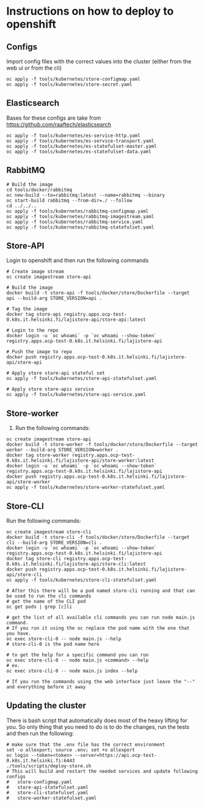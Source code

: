 # Instructions on how to deploy to openshift

## Configs

Import config files with the correct values into the cluster
(either from the web ui or from the cli)

```shell
oc apply -f tools/kubernetes/store-configmap.yaml
oc apply -f tools/kubernetes/store-secret.yaml
```

## Elasticsearch
Bases for these configs are take from https://github.com/raaftech/elasticsearch
```shell
oc apply -f tools/kubernetes/es-service-http.yaml
oc apply -f tools/kubernetes/es-service-transport.yaml
oc apply -f tools/kubernetes/es-statefulset-master.yaml
oc apply -f tools/kubernetes/es-statefulset-data.yaml
```

## RabbitMQ

```shell
# Build the image
cd tools/docker/rabbitmq
oc new-build --to=rabbitmq:latest --name=rabbitmq --binary
oc start-build rabbitmq --from-dir=./ --follow
cd ../../..
oc apply -f tools/kubernetes/rabbitmq-configmap.yaml
oc apply -f tools/kubernetes/rabbitmq-imagestream.yaml
oc apply -f tools/kubernetes/rabbitmq-service.yaml
oc apply -f tools/kubernetes/rabbitmq-statefulset.yaml
```

## Store-API 

Login to openshift and then run the following commands

```shell
# Create image stream
oc create imagestream store-api

# Build the image
docker build -t store-api -f tools/docker/store/Dockerfile --target api --build-arg STORE_VERSION=api .

# Tag the image
docker tag store-api registry.apps.ocp-test-0.k8s.it.helsinki.fi/lajistore-api/store-api:latest

# Login to the repo
docker login -u `oc whoami` -p `oc whoami --show-token` registry.apps.ocp-test-0.k8s.it.helsinki.fi/lajistore-api

# Push the image to repo
docker push registry.apps.ocp-test-0.k8s.it.helsinki.fi/lajistore-api/store-api

# Apply store stare-api stateful set
oc apply -f tools/kubernetes/store-api-statefulset.yaml

# Apply store stare-apis service
oc apply -f tools/kubernetes/store-api-service.yaml
```

## Store-worker

1. Run the following commands:
```shell
oc create imagestream store-api
docker build -t store-worker -f tools/docker/store/Dockerfile --target worker --build-arg STORE_VERSION=worker .
docker tag store-worker registry.apps.ocp-test-0.k8s.it.helsinki.fi/lajistore-api/store-worker:latest
docker login -u `oc whoami` -p `oc whoami --show-token` registry.apps.ocp-test-0.k8s.it.helsinki.fi/lajistore-api
docker push registry.apps.ocp-test-0.k8s.it.helsinki.fi/lajistore-api/store-worker
oc apply -f tools/kubernetes/store-worker-statefulset.yaml
```
## Store-CLI

Run the following commands:
```shell
oc create imagestream store-cli
docker build -t store-cli -f tools/docker/store/Dockerfile --target cli --build-arg STORE_VERSION=cli .
docker login -u `oc whoami` -p `oc whoami --show-token` registry.apps.ocp-test-0.k8s.it.helsinki.fi/lajistore-api
docker tag store-cli registry.apps.ocp-test-0.k8s.it.helsinki.fi/lajistore-api/store-cli:latest
docker push registry.apps.ocp-test-0.k8s.it.helsinki.fi/lajistore-api/store-cli
oc apply -f tools/kubernetes/store-cli-statefulset.yaml

# After this there will be a pod named store-cli running and that can be used to run the cli commands
# get the name of the CLI pod
oc get pods | grep [c]li

# get the list of all available cli commands you can run node main.js command.
# If you run it using the oc replace the pod name with the one that you have. 
oc exec store-cli-0 -- node main.js --help
# store-cli-0 is the pod name here

# to get the help for a specific command you can run
oc exec store-cli-0 -- node main.js <command> --help
# ex.
oc exec store-cli-0 -- node main.js index --help

# If you run the commands using the web interface just leave the "--" and everything before it away
```

## Updating the cluster
There is bash script that automatically does most of the heavy lifting for you.
So only thing that you need to do is to do the changes, run the tests and then
run the following:
```shell
# make sure that the .env file has the correct environment
set -o allexport; source .env; set +o allexport
oc login --token=<token> --server=https://api.ocp-test-0.k8s.it.helsinki.fi:6443
./tools/scripts/deploy-store.sh
# This will build and restart the needed services and update following configs
#   store-configmap.yaml
#   store-api-statefulset.yaml
#   store-cli-statefulset.yaml
#   store-worker-statefulset.yaml
```
